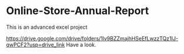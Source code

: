 # Online-Store-Annual-Report
This is an advanced excel project

https://drive.google.com/drive/folders/1lv9BZZmajhHSeEfLwzzTQz1IJ-qwPCF2?usp=drive_link
Have a look.
